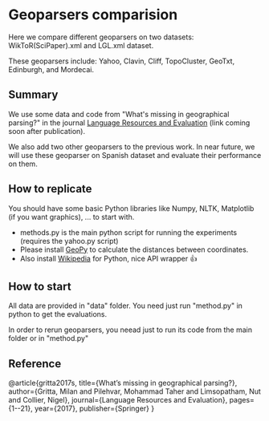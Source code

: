 # Geoparsers comparision 

Here we compare different geoparsers on two datasets: WikToR(SciPaper).xml and LGL.xml dataset.

These geoparsers include: Yahoo, Clavin, Cliff, TopoCluster, GeoTxt, Edinburgh, and Mordecai. 

## Summary

We use some data and code from "What's missing in geographical parsing?" in the journal [Language Resources and Evaluation](http://link.springer.com/journal/10579) (link coming soon after publication). 

We also add two other geoparsers to the previous work. In near future, we will use these geoparser on Spanish dataset and evaluate their performance on them. 


## How to replicate

You should have some basic Python libraries like Numpy, NLTK, Matplotlib (if you want graphics), ... to start with.
- methods.py is the main python script for running the experiments (requires the yahoo.py script)
- Please install [GeoPy](https://pypi.python.org/pypi/geopy/1.11.0) to calculate the distances between coordinates.
- Also install [Wikipedia](https://pypi.python.org/pypi/wikipedia/) for Python, nice API wrapper :+1:


## How to start

All data are provided in "data" folder. You need just run "method.py" in python to get the evaluations. 

In order to rerun geoparsers, you neead just to run its code from the main folder or in "method.py" 

## Reference

@article{gritta2017s,
  title={What’s missing in geographical parsing?},
  author={Gritta, Milan and Pilehvar, Mohammad Taher and Limsopatham, Nut and Collier, Nigel},
  journal={Language Resources and Evaluation},
  pages={1--21},
  year={2017},
  publisher={Springer}
}
